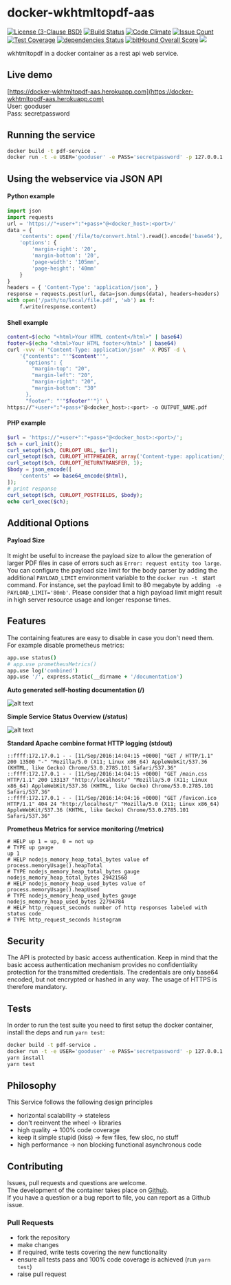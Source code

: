 # docker-wkhtmltopdf-aas
[![License (3-Clause BSD)](https://img.shields.io/badge/license-BSD%203--Clause-brightgreen.svg)](http://opensource.org/licenses/BSD-3-Clause)
[![Build Status](https://travis-ci.org/Traum-Ferienwohnungen/docker-wkhtmltopdf-aas.svg?branch=master)](https://travis-ci.org/Traum-Ferienwohnungen/docker-wkhtmltopdf-aas)
[![Code Climate](https://codeclimate.com/github/Traum-Ferienwohnungen/docker-wkhtmltopdf-aas/badges/gpa.svg)](https://codeclimate.com/github/Traum-Ferienwohnungen/docker-wkhtmltopdf-aas)
[![Issue Count](https://codeclimate.com/github/Traum-Ferienwohnungen/docker-wkhtmltopdf-aas/badges/issue_count.svg)](https://codeclimate.com/github/Traum-Ferienwohnungen/docker-wkhtmltopdf-aas)
[![Test Coverage](https://codeclimate.com/github/Traum-Ferienwohnungen/docker-wkhtmltopdf-aas/badges/coverage.svg)](https://codeclimate.com/github/Traum-Ferienwohnungen/docker-wkhtmltopdf-aas/coverage)
[![dependencies Status](https://david-dm.org/Traum-Ferienwohnungen/docker-wkhtmltopdf-aas/status.svg)](https://david-dm.org/Traum-Ferienwohnungen/docker-wkhtmltopdf-aas)
[![bitHound Overall Score](https://www.bithound.io/github/Traum-Ferienwohnungen/docker-wkhtmltopdf-aas/badges/score.svg)](https://www.bithound.io/github/Traum-Ferienwohnungen/docker-wkhtmltopdf-aas)
[![](https://images.microbadger.com/badges/image/traumfewo/docker-wkhtmltopdf-aas.svg)](http://microbadger.com/images/traumfewo/docker-wkhtmltopdf-aas)

wkhtmltopdf in a docker container as a rest api web service.

## Live demo

[https://docker-wkhtmltopdf-aas.herokuapp.com](https://docker-wkhtmltopdf-aas.herokuapp.com)<br>
User: gooduser<br>
Pass: secretpassword


## Running the service

```bash
docker build -t pdf-service .
docker run -t -e USER='gooduser' -e PASS='secretpassword' -p 127.0.0.1:80:5555 pdf-service
```

## Using the webservice via JSON API
#### Python example

```python
import json
import requests
url = 'https://"+user+":"+pass+"@<docker_host>:<port>/'
data = {
    'contents': open('/file/to/convert.html').read().encode('base64'),
    'options': {
        'margin-right': '20',
        'margin-bottom': '20',
        'page-width': '105mm',
        'page-height': '40mm'
    }
}
headers = { 'Content-Type': 'application/json', }
response = requests.post(url, data=json.dumps(data), headers=headers)
with open('/path/to/local/file.pdf', 'wb') as f:
    f.write(response.content)
```

#### Shell example
```bash
content=$(echo "<html>Your HTML content</html>" | base64)
footer=$(echo "<html>Your HTML footer</html>" | base64)
curl -vvv -H "Content-Type: application/json" -X POST -d \
    '{"contents": "'"$content"'",
      "options": {
        "margin-top": "20",
        "margin-left": "20",
        "margin-right": "20",
        "margin-bottom": "30"
      },
      "footer": "'"$footer"'"}' \
https://"+user+":"+pass+"@<docker_host>:<port> -o OUTPUT_NAME.pdf
```
#### PHP example
```php
$url = 'https://"+user+":"+pass+"@<docker_host>:<port>/';
$ch = curl_init();
curl_setopt($ch, CURLOPT_URL, $url);
curl_setopt($ch, CURLOPT_HTTPHEADER, array('Content-type: application/json'));
curl_setopt($ch, CURLOPT_RETURNTRANSFER, 1);
$body = json_encode([
    'contents' => base64_encode($html),
]);
# print response
curl_setopt($ch, CURLOPT_POSTFIELDS, $body);
echo curl_exec($ch);

```

## Additional Options

#### Payload Size

It might be useful to increase the payload size to allow the generation of larger PDF files in case of errors such as `Error: request entity too large`. You can configure the payload size limit for the body parser by adding the additional `PAYLOAD_LIMIT` environment variable to the `docker run -t ` start command. For instance, set the payload limit to 80 megabyte by adding ` -e PAYLOAD_LIMIT='80mb'`. Please consider that a high payload limit might result in high server resource usage and longer response times.
## Features

The containing features are easy to disable in case you don't need them. <br> For example disable prometheus metrics:
```coffeescript
app.use status()
# app.use prometheusMetrics()
app.use log('combined')
app.use '/', express.static(__dirname + '/documentation')
```

**Auto generated self-hosting documentation (/)**

![alt text](https://i.imgur.com/ikv7Zg7.png)


**Simple Service Status Overview (/status)**

![alt text]( https://i.imgur.com/ELq65Ie.png)


**Standard Apache combine format HTTP logging (stdout)**
```
::ffff:172.17.0.1 - - [11/Sep/2016:14:04:15 +0000] "GET / HTTP/1.1" 200 13500 "-" "Mozilla/5.0 (X11; Linux x86_64) AppleWebKit/537.36 (KHTML, like Gecko) Chrome/53.0.2785.101 Safari/537.36"
::ffff:172.17.0.1 - - [11/Sep/2016:14:04:15 +0000] "GET /main.css HTTP/1.1" 200 133137 "http://localhost/" "Mozilla/5.0 (X11; Linux x86_64) AppleWebKit/537.36 (KHTML, like Gecko) Chrome/53.0.2785.101 Safari/537.36"
::ffff:172.17.0.1 - - [11/Sep/2016:14:04:16 +0000] "GET /favicon.ico HTTP/1.1" 404 24 "http://localhost/" "Mozilla/5.0 (X11; Linux x86_64) AppleWebKit/537.36 (KHTML, like Gecko) Chrome/53.0.2785.101 Safari/537.36"
```

**Prometheus Metrics for service monitoring (/metrics)**
```
# HELP up 1 = up, 0 = not up
# TYPE up gauge
up 1
# HELP nodejs_memory_heap_total_bytes value of process.memoryUsage().heapTotal
# TYPE nodejs_memory_heap_total_bytes gauge
nodejs_memory_heap_total_bytes 29421568
# HELP nodejs_memory_heap_used_bytes value of process.memoryUsage().heapUsed
# TYPE nodejs_memory_heap_used_bytes gauge
nodejs_memory_heap_used_bytes 22794784
# HELP http_request_seconds number of http responses labeled with status code
# TYPE http_request_seconds histogram
```

## Security

The API is protected by basic access authentication. Keep in mind that the basic access authentication mechanism provides no confidentiality protection for the transmitted credentials. The credentials are only base64 encoded, but not encrypted or hashed in any way. The usage of HTTPS is therefore mandatory.

## Tests

In order to run the test suite you need to first setup the docker container, install the deps and run `yarn test`:

```bash
docker build -t pdf-service .
docker run -t -e USER='gooduser' -e PASS='secretpassword' -p 127.0.0.1:80:5555 pdf-service
yarn install
yarn test
```

## Philosophy
This Service follows the following design principles
- horizontal scalability -> stateless
- don't reeinvent the wheel -> libraries
- high quality -> 100% code coverage
- keep it simple stupid (kiss) -> few files, few sloc, no stuff
- high performance -> non blocking functional asynchronous code

## Contributing

Issues, pull requests and questions are welcome.<br>
The development of the container takes place on
[Github](https://github.com/Traum-Ferienwohnungen/docker-wkhtmltopdf-aas/issues).<br>If you have a question or a bug report to file, you can report as a Github issue.


### Pull Requests

- fork the repository
- make changes
- if required, write tests covering the new functionality
- ensure all tests pass and 100% code coverage is achieved (run `yarn test`)
- raise pull request
